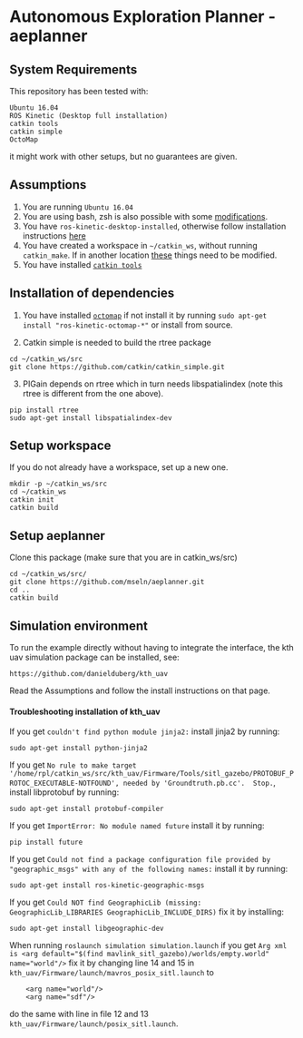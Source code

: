# Autonomous Exploration Planner - aeplanner


## System Requirements
This repository has been tested with: 
```
Ubuntu 16.04
ROS Kinetic (Desktop full installation)
catkin tools
catkin simple
OctoMap
```
it might work with other setups, but no guarantees are given.

## Assumptions
1. You are running `Ubuntu 16.04`
2. You are using bash, zsh is also possible with some [modifications](https://github.com/mseln/aeplanner/wiki/Use-zsh-instead-of-bash).
3. You have `ros-kinetic-desktop-installed`, otherwise follow installation instructions [here](http://wiki.ros.org/kinetic/Installation/Ubuntu)
4. You have created a workspace in `~/catkin_ws`, without running `catkin_make`. If in another location [these](https://github.com/mseln/aeplanner/wiki/Other-location-than-~-catkin_ws) things need to be modified.
5. You have installed [`catkin tools`](https://catkin-tools.readthedocs.io/en/latest/installing.html)


## Installation of dependencies

1. You have installed [`octomap`](http://wiki.ros.org/octomap) if not install it by running `sudo apt-get install "ros-kinetic-octomap-*"` or install from source.

2. Catkin simple is needed to build the rtree package
```
cd ~/catkin_ws/src
git clone https://github.com/catkin/catkin_simple.git
```

3. PIGain depends on rtree which in turn needs libspatialindex (note this rtree is different from the one above).
```
pip install rtree
sudo apt-get install libspatialindex-dev
```

## Setup workspace
If you do not already have a workspace, set up a new one.
```
mkdir -p ~/catkin_ws/src
cd ~/catkin_ws
catkin init
catkin build
```

## Setup aeplanner

Clone this package (make sure that you are in catkin_ws/src)
```
cd ~/catkin_ws/src/
git clone https://github.com/mseln/aeplanner.git
cd ..
catkin build
```

## Simulation environment

To run the example directly without having to integrate the interface, the kth uav simulation package can be installed, see:

```
https://github.com/danielduberg/kth_uav
```

Read the Assumptions and follow the install instructions on that page.

#### Troubleshooting installation of kth_uav

If you get `couldn't find python module jinja2:` install jinja2 by running:
```
sudo apt-get install python-jinja2
```

If you get `No rule to make target '/home/rpl/catkin_ws/src/kth_uav/Firmware/Tools/sitl_gazebo/PROTOBUF_PROTOC_EXECUTABLE-NOTFOUND', needed by 'Groundtruth.pb.cc'.  Stop.`, install libprotobuf by running:

```
sudo apt-get install protobuf-compiler
```

If you get `ImportError: No module named future` install it by running:
```
pip install future
```

If you get `Could not find a package configuration file provided by "geographic_msgs" with any of the following names:` install it by running:
```
sudo apt-get install ros-kinetic-geographic-msgs
```

If you get `Could NOT find GeographicLib (missing: GeographicLib_LIBRARIES GeographicLib_INCLUDE_DIRS)` fix it by installing:
```
sudo apt-get install libgeographic-dev
```

When running `roslaunch simulation simulation.launch` if you get `Arg xml is <arg default="$(find mavlink_sitl_gazebo)/worlds/empty.world" name="world"/>` fix it by changing line 14 and 15 in `kth_uav/Firmware/launch/mavros_posix_sitl.launch` to
```
    <arg name="world"/>  
    <arg name="sdf"/>
```
do the same with line in file 12 and 13 `kth_uav/Firmware/launch/posix_sitl.launch`.

